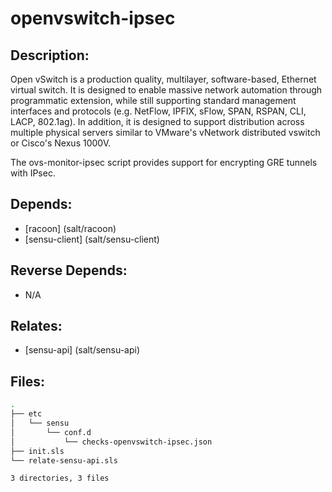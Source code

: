 # openvswitch-ipsec

## Description:

Open vSwitch is a production quality, multilayer, software-based, Ethernet virtual switch. It is designed to enable massive network automation through programmatic extension, while still supporting standard management interfaces and protocols (e.g. NetFlow, IPFIX, sFlow, SPAN, RSPAN, CLI, LACP, 802.1ag). In addition, it is designed to support distribution across multiple physical servers similar to VMware's vNetwork distributed vswitch or Cisco's Nexus 1000V.

The ovs-monitor-ipsec script provides support for encrypting GRE tunnels with IPsec.

## Depends:

  -  [racoon] (salt/racoon)
  -  [sensu-client] (salt/sensu-client)

## Reverse Depends:

  -  N/A

## Relates:

  -  [sensu-api] (salt/sensu-api)

## Files:

```bash
.
├── etc
│   └── sensu
│       └── conf.d
│           └── checks-openvswitch-ipsec.json
├── init.sls
└── relate-sensu-api.sls

3 directories, 3 files
```
